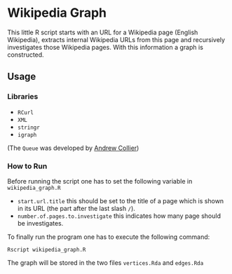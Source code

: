 # Wikipedia Graph

This little R script starts with an URL for a Wikipedia page (English Wikipedia), extracts internal Wikipedia URLs from this page and recursively investigates those Wikipedia pages. With this information a graph is constructed.

## Usage
### Libraries

 * `RCurl`
 * `XML`
 * `stringr`
 * `igraph`

 (The `Queue` was developed by [Andrew Collier](http://www.exegetic.biz/blog/2013/11/implementing-a-queue-as-a-reference-class/))

### How to Run

Before running the script one has to set the following variable in `wikipedia_graph.R`

 * `start.url.title` this should be set to the title of a page which is shown in its URL (the part after the last slash `/`).
 * `number.of.pages.to.investigate` this indicates how many page should be investigates.

To finally run the program one has to execute the following command:

`Rscript wikipedia_graph.R`

The graph will be stored in the two files `vertices.Rda` and `edges.Rda`
